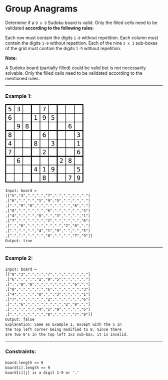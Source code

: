 # Group Anagrams

Determine if a ```9 x 9``` Sudoku board is valid. Only the filled cells need to be validated **according to the following rules**:

Each row must contain the digits ```1-9``` without repetition.
Each column must contain the digits ```1-9``` without repetition.
Each of the nine ```3 x 3``` sub-boxes of the grid must contain the digits ```1-9``` without repetition.

**Note:**

A Sudoku board (partially filled) could be valid but is not necessarily solvable.
Only the filled cells need to be validated according to the mentioned rules.

---

### Example 1:

![sudoku board](../../images/sudoku.png)

```
Input: board = 
[["5","3",".",".","7",".",".",".","."]
,["6",".",".","1","9","5",".",".","."]
,[".","9","8",".",".",".",".","6","."]
,["8",".",".",".","6",".",".",".","3"]
,["4",".",".","8",".","3",".",".","1"]
,["7",".",".",".","2",".",".",".","6"]
,[".","6",".",".",".",".","2","8","."]
,[".",".",".","4","1","9",".",".","5"]
,[".",".",".",".","8",".",".","7","9"]]
Output: true
```
---

### Example 2:

```
Input: board = 
[["8","3",".",".","7",".",".",".","."]
,["6",".",".","1","9","5",".",".","."]
,[".","9","8",".",".",".",".","6","."]
,["8",".",".",".","6",".",".",".","3"]
,["4",".",".","8",".","3",".",".","1"]
,["7",".",".",".","2",".",".",".","6"]
,[".","6",".",".",".",".","2","8","."]
,[".",".",".","4","1","9",".",".","5"]
,[".",".",".",".","8",".",".","7","9"]]
Output: false
Explanation: Same as Example 1, except with the 5 in
the top left corner being modified to 8. Since there
are two 8's in the top left 3x3 sub-box, it is invalid.
```
---

### Constraints:

```
board.length == 9
board[i].length == 9
board[i][j] is a digit 1-9 or '.'
```
